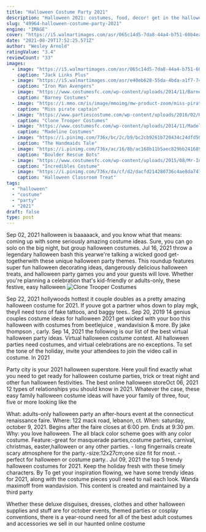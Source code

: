 ```yaml
---
title: "Halloween Costume Party 2021"
description: "Halloween 2021: costumes, food, decor! get in the halloween spirit with these easy costume ideas for men, women, couples, babies, and more! plus, explore our  Halloween party ideas."
slug: "49964-halloween-costume-party-2021"
engine: "IMAGE"
cover: "https://i5.walmartimages.com/asr/065c14d5-7da8-44a4-b751-60b4ea017c3f_1.5bde34ed836907c35aa6a14bedf6d485.jpeg"
date: "2021-08-29T17:52:25.571Z"
author: "Wesley Arnold"
ratingValue: "3.4"
reviewCount: "33"
images:
  - image: "https://i5.walmartimages.com/asr/065c14d5-7da8-44a4-b751-60b4ea017c3f_1.5bde34ed836907c35aa6a14bedf6d485.jpeg"
    caption: "Jack Links Plus"
  - image: "https://i5.walmartimages.com/asr/e40eb628-55da-4bda-a1f7-74dc3a517696_1.0fb8c79262c6bc4685199d9610610e90.jpeg"
    caption: "Iron Man Avengers"
  - image: "https://www.costumesfc.com/wp-content/uploads/2014/11/Barney-Costumes.jpg"
    caption: "Barney Costumes"
  - image: "https://i.mmo.cm/is/image/mmoimg/mw-product-zoom/miss-pirate-captain-xxl-costume--mw-203582-3.jpg"
    caption: "Miss pirate captain"
  - image: "https://www.partiescostume.com/wp-content/uploads/2016/02/Homemade-Clone-Trooper-Costume.jpg"
    caption: "Clone Trooper Costumes"
  - image: "https://www.costumesfc.com/wp-content/uploads/2014/11/Madeline-Halloween-Costume.jpg"
    caption: "Madeline Costumes"
  - image: "https://i.pinimg.com/736x/bc/2c/b9/bc2cb9261b720434c24dfd501f32d847.jpg"
    caption: "The Handmaids Tale"
  - image: "https://i.pinimg.com/736x/ac/16/8b/ac168b11b5aec829bb2416897733c835.jpg"
    caption: "Boulder Rescue Bots"
  - image: "https://www.costumesfc.com/wp-content/uploads/2015/08/Mr-Incredible-Halloween-Costume.jpg"
    caption: "Incredibles Costume"
  - image: "https://i.pinimg.com/736x/da/cf/d2/dacfd214280736c4ae8da7473b11ede6--classroom-treats-treat-bags.jpg"
    caption: "Halloween Classroom Treat"
tags:
  - "halloween"
  - "costume"
  - "party"
  - "2021"
draft: false
type: post
---
```


Sep 02, 2021 halloween is baaaaack, and you know what that means: coming up with some seriously amazing costume ideas. Sure, you can go solo on the big night, but group halloween costumes. Jul 16, 2021 throw a legendary halloween bash this yearwe're talking a wicked good get-togetherwith these unique halloween party themes. This roundup features super fun halloween decorating ideas, dangerously delicious halloween treats, and halloween party games you and your guests will love. Whether you're planning a celebration that's kid-friendly or adults-only, these festive, easy halloween
![Clone Trooper Costumes](https://www.partiescostume.com/wp-content/uploads/2016/02/Homemade-Clone-Trooper-Costume.jpg "Clone Trooper Costumes")

Sep 22, 2021 hollywoods hottest it couple doubles as a pretty amazing halloween costume for 2021. If youve got a partner whos down to play mgk, theyll need tons of fake tattoos, and baggy tees.. Sep 20, 2019 14 genius couples costume ideas for halloween 2021 get wicked with your boo this halloween with costumes from beetlejuice , wandavision &amp; more. By jake thompson , carly. Sep 14, 2021 the following is our list of the best virtual halloween party ideas.  Virtual halloween costume contest. All halloween parties need costumes, and virtual celebrations are no exceptions. To set the tone of the holiday, invite your attendees to join the video call in costume. In 2021
<!--inArticleAds-->

<!--galleryOne-->

Party city is your 2021 halloween superstore.  Here youll find exactly what you need to get ready for halloween costume parties, trick or treat night and other fun halloween festivities. The best online halloween storeOct 06, 2021 12 types of relationships you should know in 2021.  Whatever the case, these easy family halloween costume ideas will have your family of three, four, five or more looking like the
<!--inArticleAds-->

<!--galleryTwo-->

What: adults-only halloween party  an after-hours event at the connecticut renaissance faire. Where: 122 mack road, lebanon, ct. When: saturday, october 9, 2021. Begins after the faire closes at 6:00 pm. Ends at 9:30 pm. Why: you love halloween. The all black color scheme goes with any color costume. Feature:-great for masquerade parties,costume parties, carnival, christmas, easter,halloween or any other parties. - long fingernails create scary atmosphere for the party.-size:12x27cm;one size fit for most. - perfect for halloween or costume party.. Jul 09, 2021 the top 5 trendy halloween costumes for 2021. Keep the holiday fresh with these timely characters. By  To get your inspiration flowing, we have some trendy ideas for 2021, along with the costume pieces youll need to nail each look. Wanda maximoff from wandavision. This content is created and maintained by a third party
<!--galleryThree-->

Whether these deluxe disguises, dresses, clothes and other halloween supplies and stuff are for october events, themed parties or cosplay conventions, there is a year-round need for all of the best adult costumes and accessories we sell in our haunted online costume